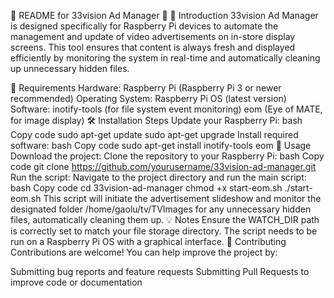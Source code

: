 🌟 README for 33vision Ad Manager 🌟
🚀 Introduction
33vision Ad Manager is designed specifically for Raspberry Pi devices to automate the management and update of video advertisements on in-store display screens. This tool ensures that content is always fresh and displayed efficiently by monitoring the system in real-time and automatically cleaning up unnecessary hidden files.

🔧 Requirements
Hardware: Raspberry Pi (Raspberry Pi 3 or newer recommended)
Operating System: Raspberry Pi OS (latest version)
Software:
inotify-tools (for file system event monitoring)
eom (Eye of MATE, for image display)
🛠 Installation Steps
Update your Raspberry Pi:
bash
Copy code
sudo apt-get update
sudo apt-get upgrade
Install required software:
bash
Copy code
sudo apt-get install inotify-tools eom
📝 Usage
Download the project:
Clone the repository to your Raspberry Pi:
bash
Copy code
git clone https://github.com/yourusername/33vision-ad-manager.git
Run the script:
Navigate to the project directory and run the main script:
bash
Copy code
cd 33vision-ad-manager
chmod +x start-eom.sh
./start-eom.sh
This script will initiate the advertisement slideshow and monitor the designated folder /home/gaolu/tv/TVImages for any unnecessary hidden files, automatically cleaning them up.
💡 Notes
Ensure the WATCH_DIR path is correctly set to match your file storage directory.
The script needs to be run on a Raspberry Pi OS with a graphical interface.
🌟 Contributing
Contributions are welcome! You can help improve the project by:

Submitting bug reports and feature requests
Submitting Pull Requests to improve code or documentation

